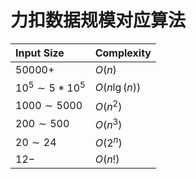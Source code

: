 # 力扣数据规模对应算法

| Input Size        | Complexity   |
| :---------------- | :----------- |
| $50000+$          | $O(n)$       |
| $10^5\sim 5*10^5$ | $O(n\lg(n))$ |
| $1000\sim 5000$   | $O(n^2)$     |
| $200\sim500$      | $O(n^3)$     |
| $20\sim24$        | $O(2^n)$     |
| $12-$             | $O(n!)$      |
